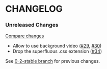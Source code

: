 # CHANGELOG

### Unreleased Changes

[Compare changes](https://github.com/codevise/pageflow-chart/compare/0-2-stable...master)

- Allow to use background video
  ([#29](https://github.com/codevise/pageflow-chart/pull/29),
   [#30](https://github.com/codevise/pageflow-chart/pull/30))
- Drop the superfluous .css extension
  ([#34](https://github.com/codevise/pageflow-chart/pull/34))

See
[0-2-stable branch](https://github.com/codevise/pageflow-chart/blob/0-2-stable/CHANGELOG.md)
for previous changes.
